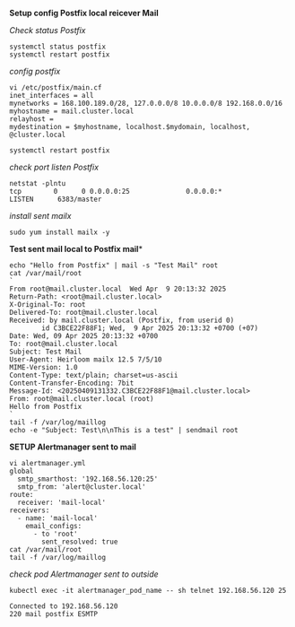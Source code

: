 **Setup config Postfix local reicever Mail**

*Check status Postfix*
```
systemctl status postfix
systemctl restart postfix
```

*config postfix*
```
vi /etc/postfix/main.cf
inet_interfaces = all
mynetworks = 168.100.189.0/28, 127.0.0.0/8 10.0.0.0/8 192.168.0.0/16
myhostname = mail.cluster.local
relayhost =
mydestination = $myhostname, localhost.$mydomain, localhost, @cluster.local

systemctl restart postfix
```
*check port listen Postfix*
```
netstat -plntu
tcp        0      0 0.0.0.0:25              0.0.0.0:*               LISTEN      6383/master
```
*install sent mailx*
```
sudo yum install mailx -y
```

**Test sent mail local to Postfix mail***
```
echo "Hello from Postfix" | mail -s "Test Mail" root
cat /var/mail/root
`
From root@mail.cluster.local  Wed Apr  9 20:13:32 2025
Return-Path: <root@mail.cluster.local>
X-Original-To: root
Delivered-To: root@mail.cluster.local
Received: by mail.cluster.local (Postfix, from userid 0)
        id C3BCE22F88F1; Wed,  9 Apr 2025 20:13:32 +0700 (+07)
Date: Wed, 09 Apr 2025 20:13:32 +0700
To: root@mail.cluster.local
Subject: Test Mail
User-Agent: Heirloom mailx 12.5 7/5/10
MIME-Version: 1.0
Content-Type: text/plain; charset=us-ascii
Content-Transfer-Encoding: 7bit
Message-Id: <20250409131332.C3BCE22F88F1@mail.cluster.local>
From: root@mail.cluster.local (root)
Hello from Postfix
`
tail -f /var/log/maillog
echo -e "Subject: Test\n\nThis is a test" | sendmail root
```

**SETUP Alertmanager sent to mail**
```
vi alertmanager.yml
global
  smtp_smarthost: '192.168.56.120:25'
  smtp_from: 'alert@cluster.local'
route:
  receiver: 'mail-local'
receivers:
  - name: 'mail-local'
    email_configs:
      - to 'root'
        sent_resolved: true
cat /var/mail/root
tail -f /var/log/maillog
```
*check pod Alertmanager sent to outside*
```
kubectl exec -it alertmanager_pod_name -- sh telnet 192.168.56.120 25

Connected to 192.168.56.120
220 mail postfix ESMTP
```

